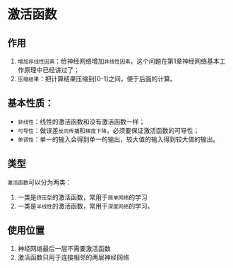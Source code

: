 <!--
 * @Author: matiastang
 * @Date: 2022-08-03 14:36:12
 * @LastEditors: matiastang
 * @LastEditTime: 2022-08-03 14:57:31
 * @FilePath: /matias-AI/md/非线性回归/激活函数.md
 * @Description: 激活函数
-->
# 激活函数

## 作用

1. `增加非线性因素`：给神经网络增加`非线性因素`，这个问题在第1章神经网络基本工作原理中已经讲过了；
2. `压缩结果`：把计算结果压缩到[0-1]之间，便于后面的计算。

## 基本性质：

* `非线性`：线性的激活函数和没有激活函数一样；
* `可导性`：做误差`反向传播`和`梯度下降`，必须要保证激活函数的可导性；
* `单调性`：单一的输入会得到单一的输出，较大值的输入得到较大值的输出。

## 类型

`激活函数`可以分为两类：

1. 一类是`挤压型`的激活函数，常用于`简单网络`的学习
2. 一类是`半线性`的激活函数，常用于`深度网络`的学习。

## 使用位置

1. 神经网络最后一层不需要激活函数
2. 激活函数只用于连接相邻的两层神经网络